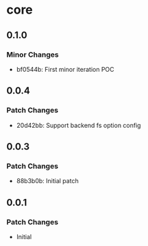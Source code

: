 # core

## 0.1.0

### Minor Changes

- bf0544b: First minor iteration POC

## 0.0.4

### Patch Changes

- 20d42bb: Support backend fs option config

## 0.0.3

### Patch Changes

- 88b3b0b: Initial patch

## 0.0.1

### Patch Changes

- Initial
